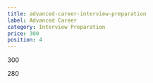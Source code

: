 ```yaml
---
title: advanced-career-interview-preparation
label: Advanced Career
category: Interview Preparation
price: 300
position: 4
---
```

300

280
